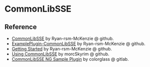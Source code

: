 # CommonLibSSE

## Reference

- [CommonLibSSE](https://github.com/Ryan-rsm-McKenzie/CommonLibSSE) by Ryan-rsm-McKenzie @ github.
- [ExamplePlugin-CommonLibSSE](https://github.com/Ryan-rsm-McKenzie/ExamplePlugin-CommonLibSSE) by Ryan-rsm-McKenzie @ github.
- [Getting Started](https://github.com/Ryan-rsm-McKenzie/CommonLibSSE/wiki/Getting-Started) by Ryan-rsm-McKenzie @ github.
- [Using CommonLibSSE](https://github.com/morcSkyrim/SkyrimSE/wiki) by morcSkyrim @ github.
- [CommonLibSSE NG Sample Plugin](https://gitlab.com/colorglass/commonlibsse-sample-plugin) by colorglass @ gitlab.